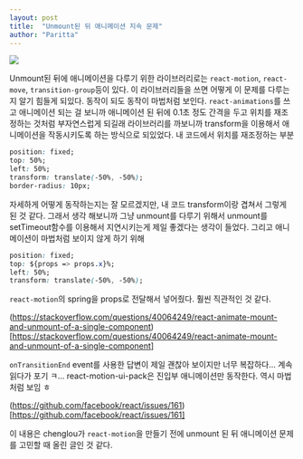 ```yaml
---
layout: post
title:  "Unmount된 뒤 애니메이션 지속 문제"
author: "Paritta"
---
```

 
<img src='https://cdn-images-1.medium.com/max/681/1*heU2x0fIJHE9Fsy1Fn1Hjw.png'>

Unmount된 뒤에 애니메이션을 다루기 위한 라이브러리로는 `react-motion`, `react-move`, `transition-group`등이 있다. 이 라이브러리들을 쓰면 어떻게 이 문제를 다루는지 알기 힘들게 되있다. 동작이 되도 동작이 마법처럼 보인다. `react-animations`를 쓰고 애니메이션 되는 걸 보니까 애니메이션 된 뒤에 0.1초 정도 간격을 두고 위치를 재조정하는 것처럼 부자연스럽게 되길래 라이브러리를 까보니까 transform을 이용해서 애니메이션을 작동시키도록 하는 방식으로 되있었다. 내 코드에서 위치를 재조정하는 부분 

``` css
position: fixed;
top: 50%;
left: 50%;
transform: translate(-50%, -50%);
border-radius: 10px;
``` 

자세하게 어떻게 동작하는지는 잘 모르겠지만, 내 코드 transform이랑 겹쳐서 그렇게 된 것 같다.
그래서 생각 해보니까 그냥 unmount를 다루기 위해서 unmount를 setTimeout함수를 이용해서 지연시키는게 제일 좋겠다는 생각이 들었다. 그리고 애니메이션이 마법처럼 보이지 않게 하기 위해

``` css
position: fixed;
top: ${props => props.x}%;
left: 50%;
transform: translate(-50%, -50%);
```

`react-motion`의 spring을 props로 전달해서 넣어줬다. 훨씬 직관적인 것 같다.

(https://stackoverflow.com/questions/40064249/react-animate-mount-and-unmount-of-a-single-component)[https://stackoverflow.com/questions/40064249/react-animate-mount-and-unmount-of-a-single-component]

`onTransitionEnd` event를 사용한 답변이 제일 괜찮아 보이지만 너무 복잡하다... 계속 읽다가 포기 ㅋ... react-motion-ui-pack은 진입부 애니메이션만 동작한다. 역시 마법처럼 보임 ㅎ

(https://github.com/facebook/react/issues/161)[https://github.com/facebook/react/issues/161]

이 내용은 chenglou가 `react-motion`을 만들기 전에 unmount 된 뒤 애니메이션 문제를 고민할 때 올린 글인 것 같다.